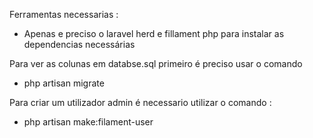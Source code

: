 Ferramentas necessarias :
-  Apenas e preciso o laravel herd e fillament php para instalar as dependencias necessárias

Para ver as colunas em databse.sql primeiro é preciso usar o comando
- php artisan migrate


Para criar um utilizador admin é necessario utilizar o comando :
- php artisan make:filament-user

